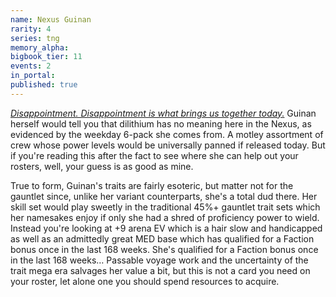 ```yaml
---
name: Nexus Guinan
rarity: 4
series: tng
memory_alpha:
bigbook_tier: 11
events: 2
in_portal:
published: true
---
```


[_Disappointment. Disappointment is what brings us together today._](https://www.youtube.com/watch?v=3odMTPuzLwY) Guinan herself would tell you that dilithium has no meaning here in the Nexus, as evidenced by the weekday 6-pack she comes from. A motley assortment of crew whose power levels would be universally panned if released today. But if you're reading this after the fact to see where she can help out your rosters, well, your guess is as good as mine.

True to form, Guinan's traits are fairly esoteric, but matter not for the gauntlet since, unlike her variant counterparts, she's a total dud there. Her skill set would play sweetly in the traditional 45%+ gauntlet trait sets which her namesakes enjoy if only she had a shred of proficiency power to wield. Instead you're looking at +9 arena EV which is a hair slow and handicapped as well as an admittedly great MED base which has qualified for a Faction bonus once in the last 168 weeks. She's qualified for a Faction bonus once in the last 168 weeks… Passable voyage work and the uncertainty of the trait mega era salvages her value a bit, but this is not a card you need on your roster, let alone one you should spend resources to acquire.
